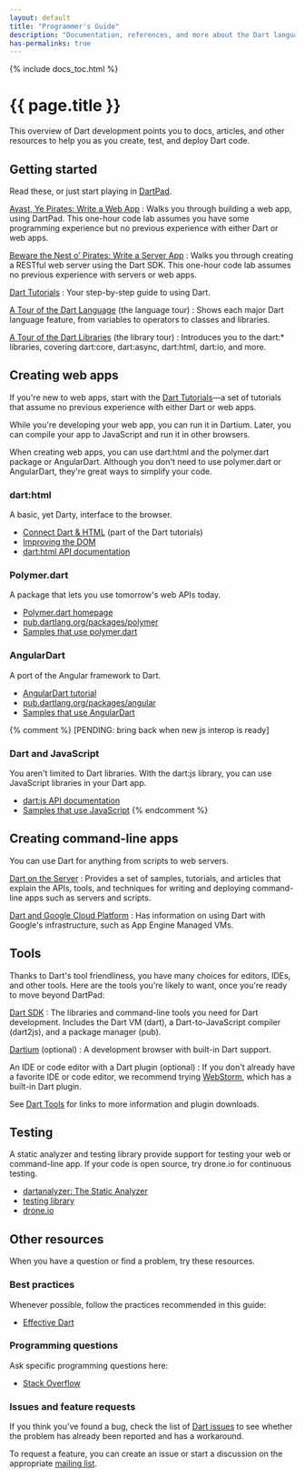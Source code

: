 ```yaml
---
layout: default
title: "Programmer's Guide"
description: "Documentation, references, and more about the Dart language, libraries, and tools."
has-permalinks: true
---
```


{% include docs_toc.html %}

# {{ page.title }}

This overview of Dart development
points you to docs, articles, and other resources
to help you as you create, test, and deploy Dart code.

## Getting started

Read these,
or just start playing in
<a href="{{site.custom.dartpad.direct-link}}"
   target="_blank">DartPad</a>.

[Avast, Ye Pirates: Write a Web App](/codelabs/darrrt/)
: Walks you through building a web app, using DartPad.
This one-hour code lab assumes you have some programming experience
but no previous experience with either Dart or web apps.

[Beware the Nest o’ Pirates: Write a Server App](https://dart-lang.github.io/server/codelab/)
: Walks you through creating a RESTful web server
using the Dart SDK.
This one-hour code lab assumes no previous experience with
servers or web apps.

[Dart Tutorials](/docs/tutorials/)
: Your step-by-step guide to using Dart.

[A Tour of the Dart Language](/docs/dart-up-and-running/ch02.html) (the language tour)
: Shows each major Dart language feature, from variables to
operators to classes and libraries.

[A Tour of the Dart Libraries](/docs/dart-up-and-running/ch03.html) (the library tour)
: Introduces you to the dart:* libraries, covering
dart:core, dart:async, dart:html, dart:io, and more.


## Creating web apps

If you're new to web apps,
start with the <a href="/docs/tutorials/">Dart Tutorials</a>&mdash;a
set of tutorials that assume no previous experience with
either Dart or web apps.

While you're developing your web app,
you can run it in Dartium.
Later, you can compile your app to JavaScript
and run it in other browsers.

When creating web apps, you can use
dart:html and the polymer.dart package
or AngularDart.
Although you don't need to use polymer.dart or AngularDart,
they're great ways to simplify your code.


### dart:html

A basic, yet Darty, interface to the browser.

* [Connect Dart &amp; HTML](/docs/tutorials/connect-dart-html/)
  (part of the Dart tutorials)
* [Improving the DOM](/articles/improving-the-dom/)
* [dart:html API documentation](http://api.dartlang.org/dart_html.html)

### Polymer.dart

A package that lets you use tomorrow's web APIs today.

* [Polymer.dart homepage](/polymer/)
* [pub.dartlang.org/packages/polymer](https://pub.dartlang.org/packages/polymer)
* [Samples that use polymer.dart](/samples/#polymer_dart)

### AngularDart

A port of the Angular framework to Dart.

* [AngularDart tutorial](https://github.com/angular/angular.dart.tutorial/wiki)
* [pub.dartlang.org/packages/angular](https://pub.dartlang.org/packages/angular)
* [Samples that use AngularDart](/samples/#angular_dart)


{% comment %}
[PENDING: bring back when new js interop is ready]
### Dart and JavaScript

You aren't limited to Dart libraries.
With the dart:js library,
you can use JavaScript libraries in your Dart app.

* [dart:js API documentation](http://api.dartlang.org/dart_js.html)
* [Samples that use JavaScript](/samples/#using_javascript_from_dart)
{% endcomment %}


## Creating command-line apps

You can use Dart for anything from scripts to web servers.

[Dart on the Server](https://dart-lang.github.io/server/)
: Provides a set of samples, tutorials, and articles that
explain the APIs, tools, and techniques for writing and
deploying command-line apps such as servers and scripts.

[Dart and Google Cloud Platform](https://dart-lang.github.io/server/google-cloud-platform/)
: Has information on using Dart with Google's infrastructure,
such as App Engine Managed VMs.


## Tools

Thanks to Dart's tool friendliness,
you have many choices for editors, IDEs, and other tools.
Here are the tools you're likely to want,
once you're ready to move beyond DartPad:

[Dart SDK](/tools/sdk/)
: The libraries and command-line tools you need for Dart development.
  Includes the Dart VM (dart), a Dart-to-JavaScript compiler (dart2js),
  and a package manager (pub).

[Dartium](/tools/dartium/) (optional)
: A development browser with built-in Dart support.

An IDE or code editor with a Dart plugin (optional)
: If you don't already have a favorite IDE or code editor,
  we recommend trying [WebStorm](/tools/webstorm/),
  which has a built-in Dart plugin.

See [Dart Tools](/tools/) for links to more information and
plugin downloads.


## Testing

A static analyzer and testing library
provide support for testing your web or command-line app.
If your code is open source,
try drone.io for continuous testing.

* [dartanalyzer: The Static Analyzer](/tools/analyzer)
* [testing library](https://pub.dartlang.org/packages/test)
* [drone.io](http://drone.io)

## Other resources

When you have a question or find a problem,
try these resources.


### Best practices

Whenever possible, follow the practices
recommended in this guide:

* [Effective Dart](/effective-dart/)


### Programming questions

Ask specific programming questions here:

* [Stack Overflow](http://stackoverflow.com/questions/tagged/dart)


### Issues and feature requests

If you think you've found a bug,
check the list of [Dart issues](http://dartbug.com)
to see whether
the problem has already been reported
and has a workaround.

To request a feature, you can create an issue
or start a discussion on the appropriate
[mailing list](/support/).

